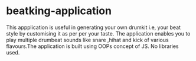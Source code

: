 # beatking-application
This appplication is useful in generating your own drumkit i.e, your beat style by customising it as per per your taste. 
The application enables you to play multiple drumbeat sounds like snare ,hihat and kick of various flavours.The application is built using OOPs concept of JS. No libraries used.
